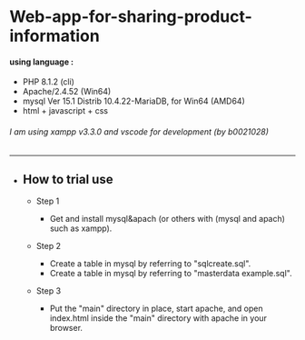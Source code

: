 # Web-app-for-sharing-product-information
#### using language :
  - PHP 8.1.2 (cli)
  - Apache/2.4.52 (Win64)
  - mysql  Ver 15.1 Distrib 10.4.22-MariaDB, for Win64 (AMD64)
  - html + javascript + css
###### I am using xampp v3.3.0 and vscode for development (by b0021028)
----
- ## How to trial use
  - Step 1
    - Get and install mysql&apach (or others with (mysql and apach) such as xampp).
  
  - Step 2
    - Create a table in mysql by referring to  "sqlcreate.sql".
    - Create a table in mysql by referring to "masterdata example.sql".
  
  - Step 3
    - Put the "main" directory in place, start apache, and open index.html inside the "main" directory with apache in your browser.

